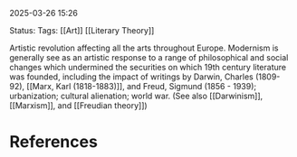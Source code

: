 2025-03-26 15:26

Status:
Tags: [[Art]] [[Literary Theory]]

Artistic revolution affecting all the arts throughout Europe. Modernism is generally see as an artistic response to a range of philosophical and social changes which undermined the securities on which 19th century literature was founded, including the impact of writings by Darwin, Charles (1809-92), [[Marx, Karl (1818-1883)]], and Freud, Sigmund (1856 - 1939); urbanization; cultural alienation; world war. (See also [[Darwinism]], [[Marxism]], and [[Freudian theory]])


# References
